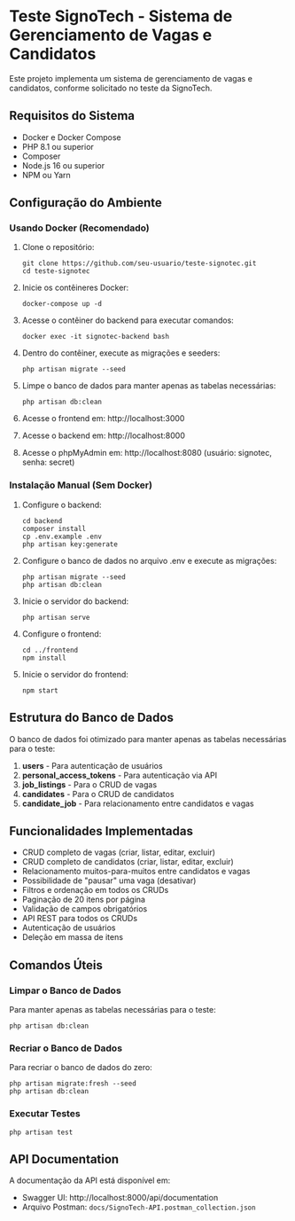 # Teste SignoTech - Sistema de Gerenciamento de Vagas e Candidatos

Este projeto implementa um sistema de gerenciamento de vagas e candidatos, conforme solicitado no teste da SignoTech.

## Requisitos do Sistema

- Docker e Docker Compose
- PHP 8.1 ou superior
- Composer
- Node.js 16 ou superior
- NPM ou Yarn

## Configuração do Ambiente

### Usando Docker (Recomendado)

1. Clone o repositório:
   ```
   git clone https://github.com/seu-usuario/teste-signotec.git
   cd teste-signotec
   ```

2. Inicie os contêineres Docker:
   ```
   docker-compose up -d
   ```

3. Acesse o contêiner do backend para executar comandos:
   ```
   docker exec -it signotec-backend bash
   ```

4. Dentro do contêiner, execute as migrações e seeders:
   ```
   php artisan migrate --seed
   ```

5. Limpe o banco de dados para manter apenas as tabelas necessárias:
   ```
   php artisan db:clean
   ```

6. Acesse o frontend em: http://localhost:3000
7. Acesse o backend em: http://localhost:8000
8. Acesse o phpMyAdmin em: http://localhost:8080 (usuário: signotec, senha: secret)

### Instalação Manual (Sem Docker)

1. Configure o backend:
   ```
   cd backend
   composer install
   cp .env.example .env
   php artisan key:generate
   ```

2. Configure o banco de dados no arquivo .env e execute as migrações:
   ```
   php artisan migrate --seed
   php artisan db:clean
   ```

3. Inicie o servidor do backend:
   ```
   php artisan serve
   ```

4. Configure o frontend:
   ```
   cd ../frontend
   npm install
   ```

5. Inicie o servidor do frontend:
   ```
   npm start
   ```

## Estrutura do Banco de Dados

O banco de dados foi otimizado para manter apenas as tabelas necessárias para o teste:

1. **users** - Para autenticação de usuários
2. **personal_access_tokens** - Para autenticação via API
3. **job_listings** - Para o CRUD de vagas
4. **candidates** - Para o CRUD de candidatos
5. **candidate_job** - Para relacionamento entre candidatos e vagas

## Funcionalidades Implementadas

- CRUD completo de vagas (criar, listar, editar, excluir)
- CRUD completo de candidatos (criar, listar, editar, excluir)
- Relacionamento muitos-para-muitos entre candidatos e vagas
- Possibilidade de "pausar" uma vaga (desativar)
- Filtros e ordenação em todos os CRUDs
- Paginação de 20 itens por página
- Validação de campos obrigatórios
- API REST para todos os CRUDs
- Autenticação de usuários
- Deleção em massa de itens

## Comandos Úteis

### Limpar o Banco de Dados

Para manter apenas as tabelas necessárias para o teste:

```
php artisan db:clean
```

### Recriar o Banco de Dados

Para recriar o banco de dados do zero:

```
php artisan migrate:fresh --seed
php artisan db:clean
```

### Executar Testes

```
php artisan test
```

## API Documentation

A documentação da API está disponível em:

- Swagger UI: http://localhost:8000/api/documentation
- Arquivo Postman: `docs/SignoTech-API.postman_collection.json` 